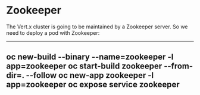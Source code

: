 # Zookeeper

The Vert.x cluster is going to be maintained by a Zookeeper server. So we need to deploy a pod with Zookeeper: 

----
oc new-build --binary --name=zookeeper -l app=zookeeper
oc start-build zookeeper --from-dir=. --follow
oc new-app zookeeper -l app=zookeeper
oc expose service zookeeper
----